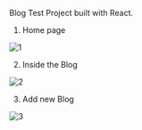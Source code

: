 Blog Test Project built with React.

1) Home page 

![1](https://user-images.githubusercontent.com/85748777/141504164-f1fa2d36-3b38-4afb-930b-ff1379331daa.png)

2) Inside the Blog 

![2](https://user-images.githubusercontent.com/85748777/141504280-f1fe7e88-4931-41e6-bd0d-bd6d6d151adf.png)

3) Add new Blog

![3](https://user-images.githubusercontent.com/85748777/141504326-0a82c05c-1d0e-49fe-9f61-1985eba7e497.png)
